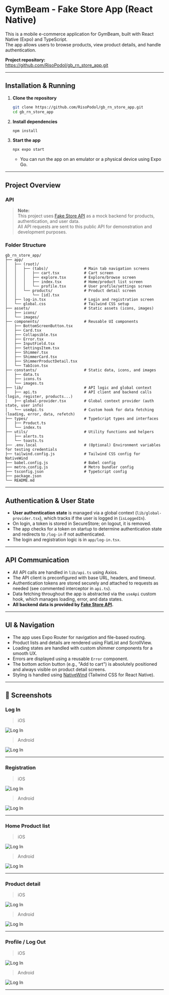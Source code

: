# GymBeam - Fake Store App (React Native)

This is a mobile e-commerce application for GymBeam, built with React Native (Expo) and TypeScript.  
The app allows users to browse products, view product details, and handle authentication.

**Project repository:**  
https://github.com/RisoPodol/gb_rn_store_app.git

---

## Installation & Running

1. **Clone the repository**

   ```sh
   git clone https://github.com/RisoPodol/gb_rn_store_app.git
   cd gb_rn_store_app
   ```

2. **Install dependencies**

   ```sh
   npm install
   ```

3. **Start the app**
   ```sh
   npx expo start
   ```
   - You can run the app on an emulator or a physical device using Expo Go.

---

## Project Overview

### API

> **Note:**  
> This project uses [Fake Store API](https://fakestoreapi.com/) as a mock backend for products, authentication, and user data.  
> All API requests are sent to this public API for demonstration and development purposes.

### Folder Structure

```
gb_rn_store_app/
├── app/
│   ├── (root)/
│   │   ├── (tabs)/                # Main tab navigation screens
│   │   │   ├── cart.tsx           # Cart screen
│   │   │   ├── explore.tsx        # Explore/browse screen
│   │   │   ├── index.tsx          # Home/product list screen
│   │   │   └── profile.tsx        # User profile/settings screen
│   │   └── products/              # Product detail screen
│   │       └── [id].tsx
│   ├── log-in.tsx                 # Login and registration screen
│   └── global.css                 # Tailwind CSS setup
├── assets/                        # Static assets (icons, images)
│   ├── icons/
│   └── images/
├── components/                    # Reusable UI components
│   ├── BottomScreenButton.tsx
│   ├── Card.tsx
│   ├── Collapsible.tsx
│   ├── Error.tsx
│   ├── InputField.tsx
│   ├── SettingsItem.tsx
│   ├── Shimmer.tsx
│   ├── ShimmerCard.tsx
│   ├── ShimmerProductDetail.tsx
│   └── TabIcon.tsx
├── constants/                     # Static data, icons, and images
│   ├── data.ts
│   ├── icons.ts
│   └── images.ts
├── lib/                           # API logic and global context
│   ├── api.ts                     # API client and backend calls (login, register, products...)
│   ├── global-provider.tsx        # Global context provider (auth state, user info)
│   └── useApi.ts                  # Custom hook for data fetching (loading, error, data, refetch)
├── types/                         # TypeScript types and interfaces
│   ├── Product.ts
│   └── index.ts
├── utils/                         # Utility functions and helpers
│   ├── alerts.ts
│   └── toasts.ts
├── .env.local                     # (Optional) Environment variables for testing credentials
├── tailwind.config.js             # Tailwind CSS config for NativeWind
├── babel.config.js                # Babel config
├── metro.config.js                # Metro bundler config
├── tsconfig.json                  # TypeScript config
├── package.json
└── README.md
```

---

## Authentication & User State

- **User authentication state** is managed via a global context (`lib/global-provider.tsx`), which tracks if the user is logged in (`isLoggedIn`).
- On login, a token is stored in SecureStore; on logout, it is removed.
- The app checks for a token on startup to determine authentication state and redirects to `/log-in` if not authenticated.
- The login and registration logic is in `app/log-in.tsx`.

---

## API Communication

- All API calls are handled in `lib/api.ts` using Axios.
- The API client is preconfigured with base URL, headers, and timeout.
- Authentication tokens are stored securely and attached to requests as needed (see commented interceptor in `api.ts`).
- Data fetching throughout the app is abstracted via the `useApi` custom hook, which manages loading, error, and data states.
- **All backend data is provided by [Fake Store API](https://fakestoreapi.com/).**

---

## UI & Navigation

- The app uses Expo Router for navigation and file-based routing.
- Product lists and details are rendered using FlatList and ScrollView.
- Loading states are handled with custom shimmer components for a smooth UX.
- Errors are displayed using a reusable `Error` component.
- The bottom action button (e.g., "Add to cart") is absolutely positioned and always visible on product detail screens.
- Styling is handled using [NativeWind](https://www.nativewind.dev/) (Tailwind CSS for React Native).

---

## 📸 Screenshots

### Log In
>iOS

![Log In](./screenshots/ios/preview/login.png)

>Android

![Log In](./screenshots/android/previews/log_in.png)

---

### Registration
>iOS

![Log In](./screenshots/ios/preview/registration.png)

>Android

![Log In](./screenshots/android/previews/registration.png)

---

### Home Product list
>iOS

![Log In](./screenshots/ios/preview/home_product_list.png)

>Android

![Log In](./screenshots/android/previews/home_product_list.png)

---

### Product detail
>iOS

![Log In](./screenshots/ios/preview/product_detail.png)

>Android

![Log In](./screenshots/android/previews/product_detail.png)

---

### Profile / Log Out
>iOS

![Log In](./screenshots/ios/preview/profile_logout.png)

>Android

![Log In](./screenshots/android/previews/profile_logout.png)

---
